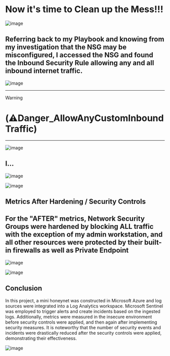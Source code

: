 # Now it's time to Clean up the Mess!!!
![image](https://github.com/user-attachments/assets/3be54560-4314-45df-bfa7-d3cd0dc72e55)
## Referring back to my Playbook and knowing from my investigation that the NSG may be misconfigured, I accessed the NSG and found the Inbound Security Rule allowing any and all inbound internet traffic. 
![image](https://github.com/user-attachments/assets/4d031cdc-024e-47c0-8a1c-8b457e96ea9e)
****
> [!WARNING]  
> # (⚠️Danger_AllowAnyCustomInboundTraffic) 
****
![image](https://github.com/user-attachments/assets/6f01a5f8-2f33-4b45-a166-f5ff9cada94e)
## I...
![image](https://github.com/user-attachments/assets/be3d8c20-7e3b-4ba8-ad8e-d443a6b15e69)

![image](https://github.com/user-attachments/assets/276f66e9-b122-4cb0-9620-cddfd81cad1b)



## Metrics After Hardening / Security Controls
## For the "AFTER" metrics, Network Security Groups were hardened by blocking ALL traffic with the exception of my admin workstation, and all other resources were protected by their built-in firewalls as well as Private Endpoint
![image](https://github.com/user-attachments/assets/e85907eb-3bd5-4f75-8dbf-bc6ad326868e)

![image](https://github.com/user-attachments/assets/b2aacb16-ffaa-44ee-b371-8903aa8f4b62)

## Conclusion

In this project, a mini honeynet was constructed in Microsoft Azure and log sources were integrated into a Log Analytics workspace. Microsoft Sentinel was employed to trigger alerts and create incidents based on the ingested logs. Additionally, metrics were measured in the insecure environment before security controls were applied, and then again after implementing security measures. It is noteworthy that the number of security events and incidents were drastically reduced after the security controls were applied, demonstrating their effectiveness.


![image](https://github.com/user-attachments/assets/c47cdf46-f66f-42a8-b583-34ca0ac18816)
